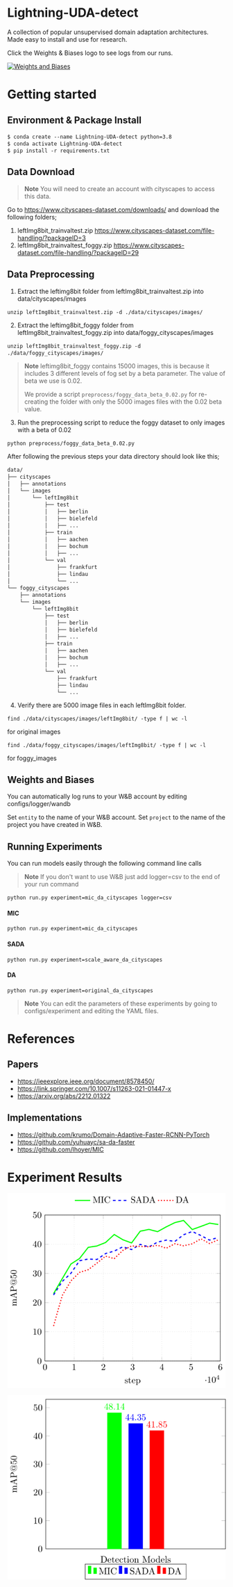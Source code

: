 # Lightning-UDA-detect
A collection of popular unsupervised domain adaptation architectures. Made easy to install and use for research.


Click the Weights & Biases logo to see logs from our runs.

<a href="https://wandb.ai/eoghan/Lightning-UDA-detect"><img alt="Weights and Biases" src="https://img.shields.io/badge/Weights_&_Biases-FFCC33?style=for-the-badge&logo=WeightsAndBiases&logoColor=black"></a>

# Getting started

## Environment & Package Install

```
$ conda create --name Lightning-UDA-detect python=3.8
$ conda activate Lightning-UDA-detect
$ pip install -r requirements.txt
```

## Data Download

> **Note**
> You will need to create an account with cityscapes to access this data.

Go to https://www.cityscapes-dataset.com/downloads/ and download the following folders;

1. leftImg8bit_trainvaltest.zip https://www.cityscapes-dataset.com/file-handling/?packageID=3
2. leftImg8bit_trainvaltest_foggy.zip https://www.cityscapes-dataset.com/file-handling/?packageID=29


## Data Preprocessing

1. Extract the leftimg8bit folder from leftImg8bit_trainvaltest.zip into data/cityscapes/images

```
unzip leftImg8bit_trainvaltest.zip -d ./data/cityscapes/images/
```

2. Extract the leftimg8bit_foggy folder from leftImg8bit_trainvaltest_foggy.zip into data/foggy_cityscapes/images

```
unzip leftImg8bit_trainvaltest_foggy.zip -d ./data/foggy_cityscapes/images/
```

> **Note**
> leftimg8bit_foggy contains 15000 images, this is because it includes 3 different levels of fog set by a beta parameter. The value of beta we use is 0.02. 
>
> We provide a script `preprocess/foggy_data_beta_0.02.py` for re-creating the folder with only the 5000 images files with the 0.02 beta value.

3. Run the preprocessing script to reduce the foggy dataset to only images with a beta of 0.02

```
python preprocess/foggy_data_beta_0.02.py
```

After following the previous steps your data directory should look like this;

```
data/
├── cityscapes
│   ├── annotations
│   └── images
│       └── leftImg8bit
│           ├── test
│           │   ├── berlin
│           │   ├── bielefeld
│           │   ├── ...
│           ├── train
│           │   ├── aachen
│           │   ├── bochum
│           │   ├── ...
│           └── val
│               ├── frankfurt
│               ├── lindau
│               └── ...
└── foggy_cityscapes
    ├── annotations
    └── images
        └── leftImg8bit
            ├── test
            │   ├── berlin
            │   ├── bielefeld
            │   ├── ...
            ├── train
            │   ├── aachen
            │   ├── bochum
            │   ├── ...
            └── val
                ├── frankfurt
                ├── lindau
                └── ...
```

4. Verify there are 5000 image files in each leftImg8bit folder.

```
find ./data/cityscapes/images/leftImg8bit/ -type f | wc -l
```  
for original images

```
find ./data/foggy_cityscapes/images/leftImg8bit/ -type f | wc -l
```  
for foggy_images

## Weights and Biases

You can automatically log runs to your W&B account by editing configs/logger/wandb

Set `entity` to the name of your W&B account.
Set `project` to the name of the project you have created in W&B.

## Running Experiments

You can run models easily through the following command line calls

> **Note**
> If you don't want to use W&B just add logger=csv to the end of your run command

```
python run.py experiment=mic_da_cityscapes logger=csv
```

#### MIC

```
python run.py experiment=mic_da_cityscapes
```

#### SADA

```
python run.py experiment=scale_aware_da_cityscapes
```

#### DA

```
python run.py experiment=original_da_cityscapes
```

> **Note**
> You can edit the parameters of these experiments by going to configs/experiment and editing the YAML files.

# References

## Papers

- https://ieeexplore.ieee.org/document/8578450/
- https://link.springer.com/10.1007/s11263-021-01447-x
- https://arxiv.org/abs/2212.01322

## Implementations

- https://github.com/krumo/Domain-Adaptive-Faster-RCNN-PyTorch
- https://github.com/yuhuayc/sa-da-faster
- https://github.com/lhoyer/MIC

# Experiment Results

![Mean Average Precision \@50.](/paper/lit-uda-map50.png)

![Max Mean Average Precision \@50.](/paper/map50-bar-plot.png)

